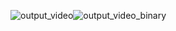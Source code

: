 ![output_video](https://user-images.githubusercontent.com/100723687/208485100-a0c89470-3f65-4931-8ece-7ab585c09025.gif)![output_video_binary](https://user-images.githubusercontent.com/100723687/208485135-effc0683-39e8-4a4a-88cd-70a666d3c1ef.gif)



